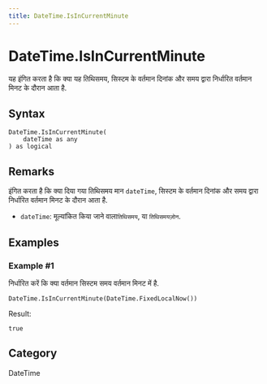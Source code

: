 ```yaml
---
title: DateTime.IsInCurrentMinute
---
```


# DateTime.IsInCurrentMinute


यह इंगित करता है कि क्या यह तिथिसमय, सिस्टम के वर्तमान दिनांक और समय द्वारा निर्धारित वर्तमान मिनट के दौरान आता है.


## Syntax

```powerquery
DateTime.IsInCurrentMinute(
    dateTime as any
) as logical
```


## Remarks

इंगित करता है कि क्या दिया गया तिथिसमय मान <code>dateTime</code>, सिस्टम के वर्तमान दिनांक और समय द्वारा निर्धारित वर्तमान मिनट के दौरान आता है.      <ul>      <li><code>dateTime</code>: मूल्यांकित किया जाने वाला<code>तिथिसमय</code>, या <code>तिथिसमयज़ोन</code>.</li>      </ul>


## Examples

### Example #1 
निर्धारित करें कि क्या वर्तमान सिस्टम समय वर्तमान मिनट में है.
```powerquery
DateTime.IsInCurrentMinute(DateTime.FixedLocalNow())
```

Result: 
```powerquery
true
```




## Category
DateTime
